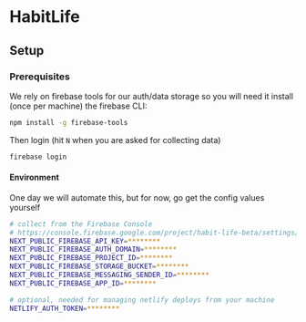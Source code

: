 # HabitLife

## Setup

### Prerequisites

We rely on firebase tools for our auth/data storage so you will need it install (once per machine) the firebase CLI:

```sh
npm install -g firebase-tools
```

Then login (hit `N` when you are asked for collecting data)

```sh
firebase login
```

#### Environment

One day we will automate this, but for now, go get the config values yourself

```sh
# collect from the Firebase Console
# https://console.firebase.google.com/project/habit-life-beta/settings/general/web
NEXT_PUBLIC_FIREBASE_API_KEY=********
NEXT_PUBLIC_FIREBASE_AUTH_DOMAIN=********
NEXT_PUBLIC_FIREBASE_PROJECT_ID=********
NEXT_PUBLIC_FIREBASE_STORAGE_BUCKET=********
NEXT_PUBLIC_FIREBASE_MESSAGING_SENDER_ID=********
NEXT_PUBLIC_FIREBASE_APP_ID=********

# optional, needed for managing netlify deploys from your machine
NETLIFY_AUTH_TOKEN=********
```
